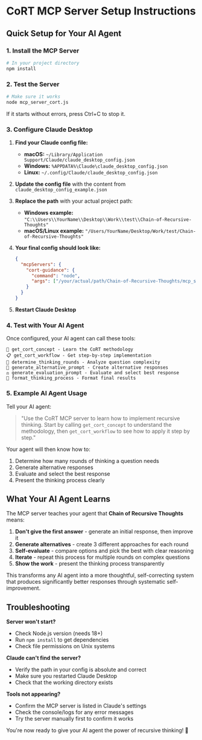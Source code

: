# CoRT MCP Server Setup Instructions

## Quick Setup for Your AI Agent

### 1. Install the MCP Server

```bash
# In your project directory
npm install
```

### 2. Test the Server

```bash
# Make sure it works
node mcp_server_cort.js
```

If it starts without errors, press Ctrl+C to stop it.

### 3. Configure Claude Desktop

1. **Find your Claude config file:**

   - **macOS:** `~/Library/Application Support/Claude/claude_desktop_config.json`
   - **Windows:** `%APPDATA%\Claude\claude_desktop_config.json`
   - **Linux:** `~/.config/Claude/claude_desktop_config.json`

2. **Update the config file** with the content from `claude_desktop_config_example.json`

3. **Replace the path** with your actual project path:

   - **Windows example:** `"C:\\Users\\YourName\\Desktop\\Work\\test\\Chain-of-Recursive-Thoughts"`
   - **macOS/Linux example:** `"/Users/YourName/Desktop/Work/test/Chain-of-Recursive-Thoughts"`

4. **Your final config should look like:**

   ```json
   {
     "mcpServers": {
       "cort-guidance": {
         "command": "node",
         "args": ["/your/actual/path/Chain-of-Recursive-Thoughts/mcp_server_cort.js"],
       }
     }
   }
   ```

5. **Restart Claude Desktop**

### 4. Test with Your AI Agent

Once configured, your AI agent can call these tools:

```
🧠 get_cort_concept - Learn the CoRT methodology
📋 get_cort_workflow - Get step-by-step implementation
🎯 determine_thinking_rounds - Analyze question complexity
🔄 generate_alternative_prompt - Create alternative responses
⚖️ generate_evaluation_prompt - Evaluate and select best response
📝 format_thinking_process - Format final results
```

### 5. Example AI Agent Usage

Tell your AI agent:

> "Use the CoRT MCP server to learn how to implement recursive thinking. Start by calling `get_cort_concept` to understand the methodology, then `get_cort_workflow` to see how to apply it step by step."

Your agent will then know how to:

1. Determine how many rounds of thinking a question needs
2. Generate alternative responses
3. Evaluate and select the best response
4. Present the thinking process clearly

## What Your AI Agent Learns

The MCP server teaches your agent that **Chain of Recursive Thoughts** means:

1. **Don't give the first answer** - generate an initial response, then improve it
2. **Generate alternatives** - create 3 different approaches for each round
3. **Self-evaluate** - compare options and pick the best with clear reasoning
4. **Iterate** - repeat this process for multiple rounds on complex questions
5. **Show the work** - present the thinking process transparently

This transforms any AI agent into a more thoughtful, self-correcting system that produces significantly better responses through systematic self-improvement.

## Troubleshooting

**Server won't start?**

- Check Node.js version (needs 18+)
- Run `npm install` to get dependencies
- Check file permissions on Unix systems

**Claude can't find the server?**

- Verify the path in your config is absolute and correct
- Make sure you restarted Claude Desktop
- Check that the working directory exists

**Tools not appearing?**

- Confirm the MCP server is listed in Claude's settings
- Check the console/logs for any error messages
- Try the server manually first to confirm it works

You're now ready to give your AI agent the power of recursive thinking! 🚀
